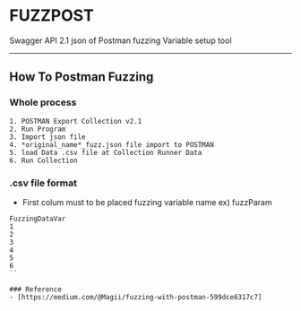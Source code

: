 # FUZZPOST
Swagger API 2.1 json of Postman fuzzing Variable setup tool

---

## How To Postman Fuzzing

### Whole process
```
1. POSTMAN Export Collection v2.1 
2. Run Program
3. Import json file 
4. *original_name*_fuzz.json file import to POSTMAN
5. load Data .csv file at Collection Runner Data
6. Run Collection
```

### .csv file format 
- First colum must to be placed fuzzing variable name ex) fuzzParam
```
FuzzingDataVar
1
2
3
4
5
6
``

### Reference
- [https://medium.com/@Magii/fuzzing-with-postman-599dce6317c7]
